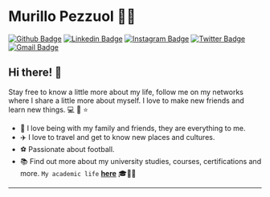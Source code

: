 # Murillo Pezzuol :man_technologist:

[![Github Badge](https://img.shields.io/badge/-Github-000?style=flat-square&logo=Github&logoColor=white&link=https://github.com/mupezzuol)](https://github.com/mupezzuol)
[![Linkedin Badge](https://img.shields.io/badge/-LinkedIn-blue?style=flat-square&logo=Linkedin&logoColor=white&link=https://www.linkedin.com/in/mupezzuol/)](https://www.linkedin.com/in/mupezzuol/)
[![Instagram Badge](https://img.shields.io/badge/-Instagram-DD2A7B?style=flat-square&logo=Instagram&logoColor=white&link=https://www.instagram.com/mupezzuol)](https://www.instagram.com/mupezzuol)
[![Twitter Badge](https://img.shields.io/badge/-Twitter-1ca0f1?style=flat-square&labelColor=1ca0f1&logo=twitter&logoColor=white&link=https://twitter.com/mupezzuol)](https://twitter.com/mupezzuol)
[![Gmail Badge](https://img.shields.io/badge/-Gmail-c14438?style=flat-square&logo=Gmail&logoColor=white&link=mailto:murillo.pezzuol@gmail.com)](mailto:murillo.pezzuol@gmail.com)

## Hi there! 👋

Stay free to know a little more about my life, follow me on my networks where I share a little more about myself. I love to make new friends and learn new things. 💻 🚀 ⭐

- 🏡  I love being with my family and friends, they are everything to me.
- ✈️  I love to travel and get to know new places and cultures.
- ⚽  Passionate about football.
- 📚  Find out more about my university studies, courses, certifications and more. `My academic life` [__here__](https://github.com/mupezzuol/list-of-courses-certifications) 🎓👨‍🎓

---
